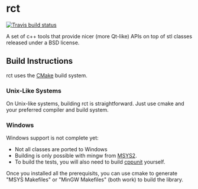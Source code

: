 rct
===

[![Travis build status](https://travis-ci.org/Andersbakken/rct.svg?branch=master)](https://travis-ci.org/Andersbakken/rct)

A set of c++ tools that provide nicer (more Qt-like) APIs on top of stl classes
released under a BSD license.

## Build Instructions

rct uses the [CMake](https://cmake.org/) build system.

### Unix-Like Systems

On Unix-like systems, building rct is straightforward. Just use cmake and your preferred compiler and build system.

### Windows

Windows support is not complete yet:

- Not all classes are ported to Windows
- Building is only possible with mingw from [MSYS2](http://www.msys2.org/).
- To build the tests, you will also need to build [cppunit](https://freedesktop.org/wiki/Software/cppunit/) yourself.

Once you installed all the prerequisits, you can use cmake to generate "MSYS Makefiles" or "MinGW Makefiles" (both work) to build the library.
